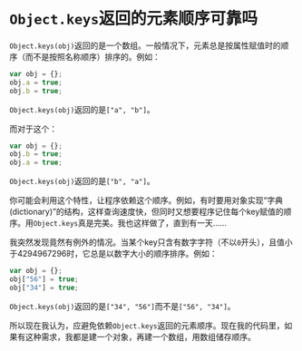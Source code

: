`Object.keys`返回的元素顺序可靠吗
================================

`Object.keys(obj)`返回的是一个数组。一般情况下，元素总是按属性赋值时的顺序（而不是按照名称顺序）排序的。例如：

```js
var obj = {};
obj.a = true;
obj.b = true;
```

`Object.keys(obj)`返回的是`["a", "b"]`。

而对于这个：

```js
var obj = {};
obj.b = true;
obj.a = true;
```

`Object.keys(obj)`返回的是`["b", "a"]`。

你可能会利用这个特性，让程序依赖这个顺序。例如，有时要用对象实现“字典(dictionary)”的结构，这样查询速度快，但同时又想要程序记住每个key赋值的顺序。用`Object.keys`真是完美。我也这样做了，直到有一天……

我突然发现竟然有例外的情况。当某个key只含有数字字符（不以`0`开头），且值小于4294967296时，它总是以数字大小的顺序排序。例如：

```js
var obj = {};
obj["56"] = true;
obj["34"] = true;
```

`Object.keys(obj)`返回的是`["34", "56"]`而不是`["56", "34"]`。

所以现在我认为，应避免依赖`Object.keys`返回的元素顺序。现在我的代码里，如果有这种需求，我都是建一个对象，再建一个数组，用数组储存顺序。
